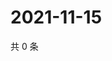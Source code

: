 # 2021-11-15

共 0 条

<!-- BEGIN WEIBO -->
<!-- 最后更新时间 Mon Nov 15 2021 22:10:56 GMT+0800 (China Standard Time) -->

<!-- END WEIBO -->

